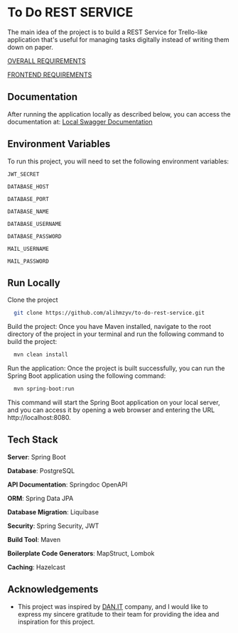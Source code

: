
# To Do REST SERVICE

The main idea of the project is to build a REST Service for Trello-like application that's useful for managing tasks digitally instead of writing them down on paper.

[OVERALL REQUIREMENTS](https://github.com/alexr007/backend-finals/tree/master/_finals/2_req/to-do-app)

[FRONTEND REQUIREMENTS](https://github.com/alexr007/backend-finals/tree/master/_finals/3_frontend/to-do-app)
## Documentation
After running the application locally as described below, you can access the documentation at:
[Local Swagger Documentation](http://localhost:8080/swagger-ui.html)
## Environment Variables

To run this project, you will need to set the following environment variables:

`JWT_SECRET`

`DATABASE_HOST`

`DATABASE_PORT`

`DATABASE_NAME`

`DATABASE_USERNAME`

`DATABASE_PASSWORD`

`MAIL_USERNAME`

`MAIL_PASSWORD`


## Run Locally

Clone the project

```bash
  git clone https://github.com/alihmzyv/to-do-rest-service.git
```

Build the project: Once you have Maven installed, navigate to the root directory of the project in your terminal and run the following command to build the project:
```bash
  mvn clean install
```

Run the application: Once the project is built successfully, you can run the Spring Boot application using the following command:
```bash
  mvn spring-boot:run
```
This command will start the Spring Boot application on your local server, and you can access it by opening a web browser and entering the URL http://localhost:8080.

## Tech Stack
**Server**: Spring Boot

**Database**: PostgreSQL

**API Documentation**: Springdoc OpenAPI

**ORM**: Spring Data JPA

**Database Migration**: Liquibase

**Security**: Spring Security, JWT

**Build Tool**: Maven

**Boilerplate Code Generators**: MapStruct, Lombok

**Caching**: Hazelcast
## Acknowledgements

- This project was inspired by [DAN.IT](https://dan-it.com/) company, and I would like to express my sincere gratitude to their team for providing the idea and inspiration for this project.
